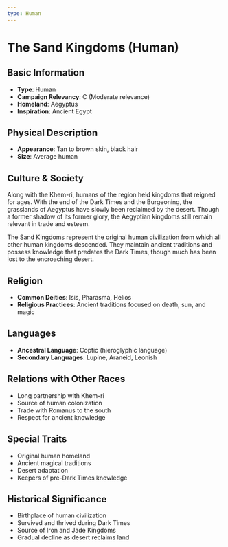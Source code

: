 ```yaml
---
type: Human
---
```


# The Sand Kingdoms (Human)

## Basic Information
- **Type**: Human
- **Campaign Relevancy**: C (Moderate relevance)
- **Homeland**: Aegyptus
- **Inspiration**: Ancient Egypt

## Physical Description
- **Appearance**: Tan to brown skin, black hair
- **Size**: Average human

## Culture & Society
Along with the Khem-ri, humans of the region held kingdoms that reigned for ages. With the end of the Dark Times and the Burgeoning, the grasslands of Aegyptus have slowly been reclaimed by the desert. Though a former shadow of its former glory, the Aegyptian kingdoms still remain relevant in trade and esteem.

The Sand Kingdoms represent the original human civilization from which all other human kingdoms descended. They maintain ancient traditions and possess knowledge that predates the Dark Times, though much has been lost to the encroaching desert.

## Religion
- **Common Deities**: Isis, Pharasma, Helios
- **Religious Practices**: Ancient traditions focused on death, sun, and magic

## Languages
- **Ancestral Language**: Coptic (hieroglyphic language)
- **Secondary Languages**: Lupine, Araneid, Leonish

## Relations with Other Races
- Long partnership with Khem-ri
- Source of human colonization
- Trade with Romanus to the south
- Respect for ancient knowledge

## Special Traits
- Original human homeland
- Ancient magical traditions
- Desert adaptation
- Keepers of pre-Dark Times knowledge

## Historical Significance
- Birthplace of human civilization
- Survived and thrived during Dark Times
- Source of Iron and Jade Kingdoms
- Gradual decline as desert reclaims land